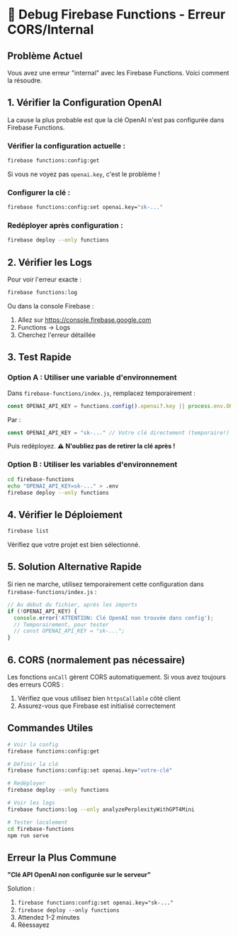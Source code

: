 # 🔧 Debug Firebase Functions - Erreur CORS/Internal

## Problème Actuel

Vous avez une erreur "internal" avec les Firebase Functions. Voici comment la résoudre.

## 1. Vérifier la Configuration OpenAI

La cause la plus probable est que la clé OpenAI n'est pas configurée dans Firebase Functions.

### Vérifier la configuration actuelle :
```bash
firebase functions:config:get
```

Si vous ne voyez pas `openai.key`, c'est le problème !

### Configurer la clé :
```bash
firebase functions:config:set openai.key="sk-..."
```

### Redéployer après configuration :
```bash
firebase deploy --only functions
```

## 2. Vérifier les Logs

Pour voir l'erreur exacte :
```bash
firebase functions:log
```

Ou dans la console Firebase :
1. Allez sur https://console.firebase.google.com
2. Functions → Logs
3. Cherchez l'erreur détaillée

## 3. Test Rapide

### Option A : Utiliser une variable d'environnement
Dans `firebase-functions/index.js`, remplacez temporairement :
```javascript
const OPENAI_API_KEY = functions.config().openai?.key || process.env.OPENAI_API_KEY;
```

Par :
```javascript
const OPENAI_API_KEY = "sk-..." // Votre clé directement (temporaire!)
```

Puis redéployez. **⚠️ N'oubliez pas de retirer la clé après !**

### Option B : Utiliser les variables d'environnement
```bash
cd firebase-functions
echo "OPENAI_API_KEY=sk-..." > .env
firebase deploy --only functions
```

## 4. Vérifier le Déploiement

```bash
firebase list
```

Vérifiez que votre projet est bien sélectionné.

## 5. Solution Alternative Rapide

Si rien ne marche, utilisez temporairement cette configuration dans `firebase-functions/index.js` :

```javascript
// Au début du fichier, après les imports
if (!OPENAI_API_KEY) {
  console.error('ATTENTION: Clé OpenAI non trouvée dans config');
  // Temporairement, pour tester
  // const OPENAI_API_KEY = "sk-..."; 
}
```

## 6. CORS (normalement pas nécessaire)

Les fonctions `onCall` gèrent CORS automatiquement. Si vous avez toujours des erreurs CORS :

1. Vérifiez que vous utilisez bien `httpsCallable` côté client
2. Assurez-vous que Firebase est initialisé correctement

## Commandes Utiles

```bash
# Voir la config
firebase functions:config:get

# Définir la clé
firebase functions:config:set openai.key="votre-clé"

# Redéployer
firebase deploy --only functions

# Voir les logs
firebase functions:log --only analyzePerplexityWithGPT4Mini

# Tester localement
cd firebase-functions
npm run serve
```

## Erreur la Plus Commune

**"Clé API OpenAI non configurée sur le serveur"**

Solution :
1. `firebase functions:config:set openai.key="sk-..."`
2. `firebase deploy --only functions`
3. Attendez 1-2 minutes
4. Réessayez 